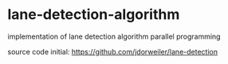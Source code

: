 # lane-detection-algorithm
implementation of lane detection algorithm parallel programming

source code initial: https://github.com/jdorweiler/lane-detection
